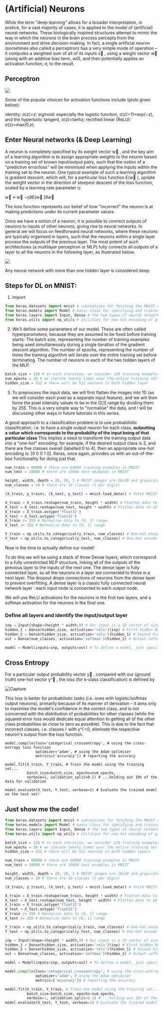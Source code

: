 # (Artificial) Neurons
While the term "deep learning" allows for a broader interpretation, in pratice, for a vast majority of cases, it is applied to the model of (artificial) neural networks. These biologically inspired structures attempt to mimic the way in which the neurons in the brain process percepts from the environment and drive decision-making. In fact, a single artificial neuron (sometimes also called a perceptron) has a very simple mode of operation – it computes a weighted sum of all of its inputs x⃗ , using a weight vector w⃗  (along with an additive bias term, w0), and then potentially applies an activation function, σ, to the result.

## Perceptron

<img src = "https://cambridgespark.com/content/tutorials/deep-learning-for-complete-beginners-recognising-handwritten-digits/figures/neuron.jpeg">

Some of the popular choices for activation functions include (plots given below):

identity: σ(z)=z;
sigmoid: especially the logistic function, σ(z)=11+exp(−z), and the hyperbolic tangent, σ(z)=tanhz;
rectified linear (ReLU): σ(z)=max(0,z).

## Enter Neural networks (& Deep Learning)

A neuron is completely specified by its weight vector w⃗ , and the key aim of a learning algorithm is to assign appropriate weights to the neuron based on a training set of known input/output pairs, such that the notion of a "predictive error/loss" will be minimised when applying the inputs within the training set to the neuron. One typical example of such a learning algorithm is gradient descent, which will, for a particular loss function E(w⃗ ), update the weight vector in the direction of steepest descent of the loss function, scaled by a learning rate parameter η:

w⃗ ←w⃗ −η∂E(w⃗ )∂w⃗ 

The loss function represents our belief of how "incorrect" the neuron is at making predictions under its current parameter values.


Once we have a notion of a neuron, it is possible to connect outputs of neurons to inputs of other neurons, giving rise to neural networks. In general we will focus on feedforward neural networks, where these neurons are typically organised in layers, such that the neurons within a single layer process the outputs of the previous layer. The most potent of such architectures (a multilayer perceptron or MLP) fully connects all outputs of a layer to all the neurons in the following layer, as illustrated below.

<img src = "https://cambridgespark.com/content/tutorials/deep-learning-for-complete-beginners-recognising-handwritten-digits/figures/mlp.png">


Any neural network with more than one hidden layer is considered deep.

## Steps for DL on MNIST:

1. Import 
```python
from keras.datasets import mnist # subroutines for fetching the MNIST dataset
from keras.models import Model # basic class for specifying and training a neural network
from keras.layers import Input, Dense # the two types of neural network layer we will be using
from keras.utils import np_utils # utilities for one-hot encoding of ground truth values
```
2. We'll define some parameters of our model. These are often called hyperparameters, because they are assumed to be fixed before training starts:
    The batch size, representing the number of training examples being used simultaneously during a single iteration of the gradient descent algorithm.
    The number of epochs, representing the number of times the training algorithm will iterate over the entire training set before terminating.
    The number of neurons in each of the two hidden layers of the MLP.
```python
batch_size = 128 # in each iteration, we consider 128 training examples at once
num_epochs = 20 # we iterate twenty times over the entire training set
hidden_size = 512 # there will be 512 neurons in both hidden layer
```

3. To preprocess the input data, we will first flatten the images into 1D (as we will consider each pixel as a separate input feature), and we will then force the pixel intensity values to be in the [0,1] range by dividing them by 255. This is a very simple way to "normalise" the data, and I will be discussing other ways in future tutorials in this series.

A good approach to a classification problem is to use probabilistic classification, i.e. to have a single output neuron for each class, **outputting a value which corresponds to the probability of the input being of that particular class** 
This implies a need to transform the training output data into a "one-hot" encoding: for example, if the desired output class is 3, and there are five classes overall (labelled 0 to 4), then an appropriate one-hot encoding is: [0 0 0 1 0]. Keras, once again, provides us with an out-of-the-box functionality for doing just that.
  
```Python
num_train = 60000 # there are 60000 training examples in MNIST
num_test = 10000 # there are 10000 test examples in MNIST

height, width, depth = 28, 28, 1 # MNIST images are 28x28 and greyscale
num_classes = 10 # there are 10 classes (1 per digit)

(X_train, y_train), (X_test, y_test) = mnist.load_data() # fetch MNIST data

X_train = X_train.reshape(num_train, height * width) # Flatten data to 1D
X_test = X_test.reshape(num_test, height * width) # Flatten data to 1D
X_train = X_train.astype('float32') 
X_test = X_test.astype('float32')
X_train /= 255 # Normalise data to [0, 1] range
X_test /= 255 # Normalise data to [0, 1] range

Y_train = np_utils.to_categorical(y_train, num_classes) # One-hot encode the labels
Y_test = np_utils.to_categorical(y_test, num_classes) # One-hot encode the labels
```

Now is the time to actually define our model! 

To do this we will be using a stack of three Dense layers, which correspond to a fully unrestricted MLP structure, linking all of the outputs of the previous layer to the inputs of the next one. The dense layer is fully connected layer, so all the neurons in a layer are connected to those in a next layer. The dropout drops connections of neurons from the dense layer to prevent overfitting. A dense layer is a classic fully connected neural network layer : each input node is connected to each output node.

We will use ReLU activations for the neurons in the first two layers, and a softmax activation for the neurons in the final one.

### Define all layers and identify the input/output layer

```Python
inp = Input(shape=(height * width,)) # Our input is a 1D vector of size 784
hidden_1 = Dense(hidden_size, activation='relu')(inp) # First hidden ReLU layer
hidden_2 = Dense(hidden_size, activation='relu')(hidden_1) # Second hidden ReLU layer
out = Dense(num_classes, activation='softmax')(hidden_2) # Output softmax layer

model = Model(inputs=inp, outputs=out) # To define a model, just specify its input and output layers
```

## Cross Entropy

For a particular output probability vector y⃗ , compared with our (ground truth) one-hot vector y^⃗ , the loss (for k-class classification) is defined by

<img src="https://image.ibb.co/dHdUAo/Capture.png" alt="Capture" border="0">

This loss is better for probabilistic tasks (i.e. ones with logistic/softmax output neurons), primarily because of its manner of derivation – it aims only to maximise the model's confidence in the correct class, and is not concerned with the distribution of probabilities for other classes (while the squared error loss would dedicate equal attention to getting all of the other class probabilities as close to zero as possible). This is due to the fact that incorrect classes, i.e. classes i′ with y^i′=0, eliminate the respective neuron's output from the loss function.

```
model.compile(loss='categorical_crossentropy', # using the cross-entropy loss function
              optimizer='adam', # using the Adam optimiser
              metrics=['accuracy']) # reporting the accuracy
              
model.fit(X_train, Y_train, # Train the model using the training set...
          batch_size=batch_size, epochs=num_epochs,
          verbose=1, validation_split=0.1) # ...holding out 10% of the data for validation
          
model.evaluate(X_test, Y_test, verbose=1) # Evaluate the trained model on the test set!
```





## Just show me the code!

```Python
from keras.datasets import mnist # subroutines for fetching the MNIST dataset
from keras.models import Model # basic class for specifying and training a neural network
from keras.layers import Input, Dense # the two types of neural network layer we will be using
from keras.utils import np_utils # utilities for one-hot encoding of ground truth values

batch_size = 128 # in each iteration, we consider 128 training examples at once
num_epochs = 20 # we iterate twenty times over the entire training set
hidden_size = 512 # there will be 512 neurons in both hidden layers

num_train = 60000 # there are 60000 training examples in MNIST
num_test = 10000 # there are 10000 test examples in MNIST

height, width, depth = 28, 28, 1 # MNIST images are 28x28 and greyscale
num_classes = 10 # there are 10 classes (1 per digit)

(X_train, y_train), (X_test, y_test) = mnist.load_data() # fetch MNIST data

X_train = X_train.reshape(num_train, height * width) # Flatten data to 1D
X_test = X_test.reshape(num_test, height * width) # Flatten data to 1D
X_train = X_train.astype('float32') 
X_test = X_test.astype('float32')
X_train /= 255 # Normalise data to [0, 1] range
X_test /= 255 # Normalise data to [0, 1] range

Y_train = np_utils.to_categorical(y_train, num_classes) # One-hot encode the labels
Y_test = np_utils.to_categorical(y_test, num_classes) # One-hot encode the labels

inp = Input(shape=(height * width,)) # Our input is a 1D vector of size 784
hidden_1 = Dense(hidden_size, activation='relu')(inp) # First hidden ReLU layer
hidden_2 = Dense(hidden_size, activation='relu')(hidden_1) # Second hidden ReLU layer
out = Dense(num_classes, activation='softmax')(hidden_2) # Output softmax layer

model = Model(inputs=inp, outputs=out) # To define a model, just specify its input and output layers

model.compile(loss='categorical_crossentropy', # using the cross-entropy loss function
              optimizer='adam', # using the Adam optimiser
              metrics=['accuracy']) # reporting the accuracy

model.fit(X_train, Y_train, # Train the model using the training set...
          batch_size=batch_size, epochs=num_epochs,
          verbose=1, validation_split=0.1) # ...holding out 10% of the data for validation
model.evaluate(X_test, Y_test, verbose=1) # Evaluate the trained model on the test set!
```

